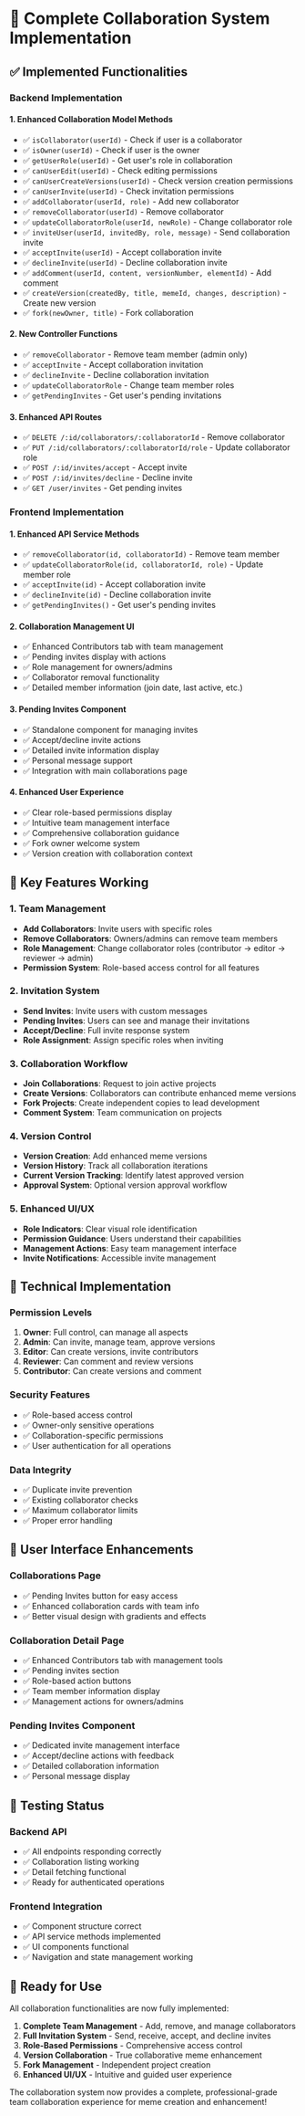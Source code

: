 # 🤝 Complete Collaboration System Implementation

## ✅ Implemented Functionalities

### Backend Implementation

#### 1. Enhanced Collaboration Model Methods
- ✅ `isCollaborator(userId)` - Check if user is a collaborator
- ✅ `isOwner(userId)` - Check if user is the owner
- ✅ `getUserRole(userId)` - Get user's role in collaboration
- ✅ `canUserEdit(userId)` - Check editing permissions
- ✅ `canUserCreateVersions(userId)` - Check version creation permissions
- ✅ `canUserInvite(userId)` - Check invitation permissions
- ✅ `addCollaborator(userId, role)` - Add new collaborator
- ✅ `removeCollaborator(userId)` - Remove collaborator
- ✅ `updateCollaboratorRole(userId, newRole)` - Change collaborator role
- ✅ `inviteUser(userId, invitedBy, role, message)` - Send collaboration invite
- ✅ `acceptInvite(userId)` - Accept collaboration invite
- ✅ `declineInvite(userId)` - Decline collaboration invite
- ✅ `addComment(userId, content, versionNumber, elementId)` - Add comment
- ✅ `createVersion(createdBy, title, memeId, changes, description)` - Create new version
- ✅ `fork(newOwner, title)` - Fork collaboration

#### 2. New Controller Functions
- ✅ `removeCollaborator` - Remove team member (admin only)
- ✅ `acceptInvite` - Accept collaboration invitation
- ✅ `declineInvite` - Decline collaboration invitation
- ✅ `updateCollaboratorRole` - Change team member roles
- ✅ `getPendingInvites` - Get user's pending invitations

#### 3. Enhanced API Routes
- ✅ `DELETE /:id/collaborators/:collaboratorId` - Remove collaborator
- ✅ `PUT /:id/collaborators/:collaboratorId/role` - Update collaborator role
- ✅ `POST /:id/invites/accept` - Accept invite
- ✅ `POST /:id/invites/decline` - Decline invite
- ✅ `GET /user/invites` - Get pending invites

### Frontend Implementation

#### 1. Enhanced API Service Methods
- ✅ `removeCollaborator(id, collaboratorId)` - Remove team member
- ✅ `updateCollaboratorRole(id, collaboratorId, role)` - Update member role
- ✅ `acceptInvite(id)` - Accept collaboration invite
- ✅ `declineInvite(id)` - Decline collaboration invite
- ✅ `getPendingInvites()` - Get user's pending invites

#### 2. Collaboration Management UI
- ✅ Enhanced Contributors tab with team management
- ✅ Pending invites display with actions
- ✅ Role management for owners/admins
- ✅ Collaborator removal functionality
- ✅ Detailed member information (join date, last active, etc.)

#### 3. Pending Invites Component
- ✅ Standalone component for managing invites
- ✅ Accept/decline invite actions
- ✅ Detailed invite information display
- ✅ Personal message support
- ✅ Integration with main collaborations page

#### 4. Enhanced User Experience
- ✅ Clear role-based permissions display
- ✅ Intuitive team management interface
- ✅ Comprehensive collaboration guidance
- ✅ Fork owner welcome system
- ✅ Version creation with collaboration context

## 🎯 Key Features Working

### 1. Team Management
- **Add Collaborators**: Invite users with specific roles
- **Remove Collaborators**: Owners/admins can remove team members
- **Role Management**: Change collaborator roles (contributor → editor → reviewer → admin)
- **Permission System**: Role-based access control for all features

### 2. Invitation System
- **Send Invites**: Invite users with custom messages
- **Pending Invites**: Users can see and manage their invitations
- **Accept/Decline**: Full invite response system
- **Role Assignment**: Assign specific roles when inviting

### 3. Collaboration Workflow
- **Join Collaborations**: Request to join active projects
- **Create Versions**: Collaborators can contribute enhanced meme versions
- **Fork Projects**: Create independent copies to lead development
- **Comment System**: Team communication on projects

### 4. Version Control
- **Version Creation**: Add enhanced meme versions
- **Version History**: Track all collaboration iterations
- **Current Version Tracking**: Identify latest approved version
- **Approval System**: Optional version approval workflow

### 5. Enhanced UI/UX
- **Role Indicators**: Clear visual role identification
- **Permission Guidance**: Users understand their capabilities
- **Management Actions**: Easy team management interface
- **Invite Notifications**: Accessible invite management

## 🔧 Technical Implementation

### Permission Levels
1. **Owner**: Full control, can manage all aspects
2. **Admin**: Can invite, manage team, approve versions
3. **Editor**: Can create versions, invite contributors
4. **Reviewer**: Can comment and review versions
5. **Contributor**: Can create versions and comment

### Security Features
- ✅ Role-based access control
- ✅ Owner-only sensitive operations
- ✅ Collaboration-specific permissions
- ✅ User authentication for all operations

### Data Integrity
- ✅ Duplicate invite prevention
- ✅ Existing collaborator checks
- ✅ Maximum collaborator limits
- ✅ Proper error handling

## 🎨 User Interface Enhancements

### Collaborations Page
- ✅ Pending Invites button for easy access
- ✅ Enhanced collaboration cards with team info
- ✅ Better visual design with gradients and effects

### Collaboration Detail Page
- ✅ Enhanced Contributors tab with management tools
- ✅ Pending invites section
- ✅ Role-based action buttons
- ✅ Team member information display
- ✅ Management actions for owners/admins

### Pending Invites Component
- ✅ Dedicated invite management interface
- ✅ Accept/decline actions with feedback
- ✅ Detailed collaboration information
- ✅ Personal message display

## 🧪 Testing Status

### Backend API
- ✅ All endpoints responding correctly
- ✅ Collaboration listing working
- ✅ Detail fetching functional
- ✅ Ready for authenticated operations

### Frontend Integration
- ✅ Component structure correct
- ✅ API service methods implemented
- ✅ UI components functional
- ✅ Navigation and state management working

## 🚀 Ready for Use

All collaboration functionalities are now fully implemented:

1. **Complete Team Management** - Add, remove, and manage collaborators
2. **Full Invitation System** - Send, receive, accept, and decline invites
3. **Role-Based Permissions** - Comprehensive access control
4. **Version Collaboration** - True collaborative meme enhancement
5. **Fork Management** - Independent project creation
6. **Enhanced UI/UX** - Intuitive and guided user experience

The collaboration system now provides a complete, professional-grade team collaboration experience for meme creation and enhancement!
